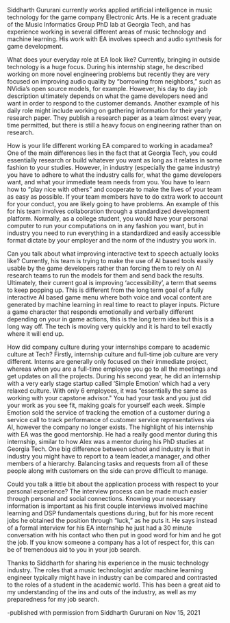 Siddharth Gururani currently works applied artificial intelligence in music technology for the game company Electronic Arts. He is a recent graduate
of the Music Informatics Group PhD lab at Georgia Tech, and has experience working in several different areas of music technology and machine learning.
His work with EA involves speech and audio synthesis for game development.


What does your everyday role at EA look like?
	Currently, bringing in outside technology is a huge focus. During his internship stage, he described working on more novel engineering problems but
	recently they are very focused on improving audio quality by “borrowing from neighbors,” such as NVidia’s open source models, for example. However,
	his day to day job description ultimately depends on what the game developers need and want in order to respond to the customer demands. Another example
	of his daily role might include working on gathering information for their yearly research paper. They publish a research paper as a team almost every
	year, time permitted, but there is still a heavy focus on engineering rather than on research. 


How is your life different working EA compared to working in acadamea? 
	One of the main differences lies in the fact that at Georgia Tech, you could essentially research or build whatever you want as long as it relates in
	some fashion to your studies. However, in industry (especially the game industry) you have to adhere to what the industry calls for, what the game
	developers want, and what your immediate team needs from you. You have to learn how to “play nice with others” and cooperate to make the lives of your
	team as easy as possible. If your team members have to do extra work to account for your conduct, you are likely going to have problems. An example of
	this for his team involves collaboration through a standardized development platform. Normally, as a college student, you would have your personal
	computer to run your computations on in any fashion you want, but in industry you need to run everything in a standardized and easily accessible format
	dictate by your employer and the norm of the industry you work in.


Can you talk about what improving interactive text to speech actually looks like?
	Currently, his team is trying to make the use of AI based tools easily usable by the game developers rather than forcing them to rely on AI research
	teams to run the models for them and send back the results. Ultimately, their current goal is improving ‘accessibility’, a term that seems to keep
	popping up. This is different from the long term goal of a fully interactive AI based game menu where both voice and vocal content are generated by
	machine learning in real time to react to player inputs. Picture a game character that responds emotionally and verbally different depending on your
	in game actions, this is the long term idea but this is a long way off. The tech is moving very quickly and it is hard to tell exactly where it will
	end up. 


How did company culture during your internships compare to academic culture at Tech?
	Firstly, internship culture and full-time job culture are very different. Interns are generally only focused on their immediate project, whereas when
	you are a full-time employee you go to all the meetings and get updates on all the projects. During his second year, he did an internship with a very
	early stage startup called ‘Simple Emotion’ which had a very relaxed culture. With only 6 employees, it was “essentially the same as working with your 
	capstone advisor." You had your task and you just did your work as you see fit, making goals for yourself each week. Simple Emotion sold the service of
	tracking the emotion of a customer during a service call to track performance of customer service representatives via AI, however the company no longer
	exists. The highlight of his internship with EA was the good mentorship. He had a really good mentor during this internship, similar to how Alex was a
	mentor during his PhD studies at Georgia Tech. One big difference between school and industry is that in industry you might have to report to a team
	leader,a manager, and other members of a hierarchy. Balancing tasks and requests from all of these people along with customers on the side can prove
	difficult to manage.


Could you talk a little bit about the application process with respect to your personal experience?
	The interview process can be made much easier through personal and social connections. Knowing your necessary information is important as his first
	couple interviews involved machine learning and DSP fundamentals questions during, but for his more recent jobs he obtained the position through
	“luck,” as he puts it. He says instead of a formal interview for his EA internship he just had a 30 minute conversation with his contact who then put
	in good word for him and he got the job. If you know someone a company has a lot of respect for, this can be of tremendous aid to you in your job 
	search. 


Thanks to Siddharth for sharing his experience in the music technology industry. The roles that a music technologist and/or machine learning
engineer typically might have in industry can be compared and contrasted to the roles of a student in the academic world. This has been a great
aid to my understanding of the ins and outs of the industry, as well as my preparedness for my job search. 

-published with permission from Siddharth Gururani on Nov 15, 2021
